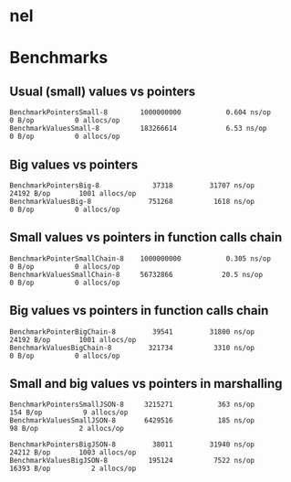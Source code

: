 # nel

# Benchmarks

## Usual (small) values vs pointers

```
BenchmarkPointersSmall-8       	1000000000	         0.604 ns/op	       0 B/op	       0 allocs/op
BenchmarkValuesSmall-8         	183266614	         6.53 ns/op	       0 B/op	       0 allocs/op
```

## Big values vs pointers

```
BenchmarkPointersBig-8         	   37318	     31707 ns/op	   24192 B/op	    1001 allocs/op
BenchmarkValuesBig-8           	  751268	      1618 ns/op	       0 B/op	       0 allocs/op
```

## Small values vs pointers in function calls chain

```
BenchmarkPointerSmallChain-8   	1000000000	         0.305 ns/op	       0 B/op	       0 allocs/op
BenchmarkValuesSmallChain-8    	56732866	        20.5 ns/op	       0 B/op	       0 allocs/op
```

## Big values vs pointers in function calls chain

```
BenchmarkPointerBigChain-8     	   39541	     31800 ns/op	   24192 B/op	    1001 allocs/op
BenchmarkValuesBigChain-8      	  321734	      3310 ns/op	       0 B/op	       0 allocs/op
```

## Small and big values vs pointers in marshalling

```
BenchmarkPointersSmallJSON-8   	 3215271	       363 ns/op	     154 B/op	       9 allocs/op
BenchmarkValuesSmallJSON-8     	 6429516	       185 ns/op	      98 B/op	       2 allocs/op

BenchmarkPointersBigJSON-8     	   38011	     31940 ns/op	   24212 B/op	    1003 allocs/op
BenchmarkValuesBigJSON-8       	  195124	      7522 ns/op	   16393 B/op	       2 allocs/op
```
